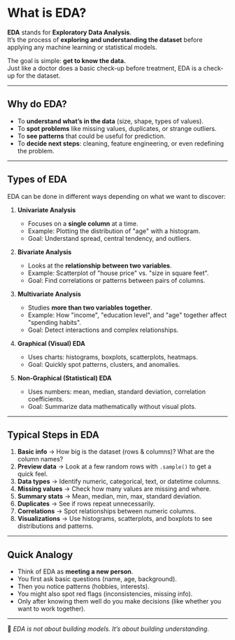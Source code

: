 # What is EDA?

**EDA** stands for **Exploratory Data Analysis**.  
It’s the process of **exploring and understanding the dataset** before applying any machine learning or statistical models.  

The goal is simple: **get to know the data.**  
Just like a doctor does a basic check-up before treatment, EDA is a check-up for the dataset.

---

## Why do EDA?
- To **understand what’s in the data** (size, shape, types of values).  
- To **spot problems** like missing values, duplicates, or strange outliers.  
- To **see patterns** that could be useful for prediction.  
- To **decide next steps**: cleaning, feature engineering, or even redefining the problem.  

---

## Types of EDA
EDA can be done in different ways depending on what we want to discover:

1. **Univariate Analysis**  
   - Focuses on a **single column** at a time.  
   - Example: Plotting the distribution of "age" with a histogram.  
   - Goal: Understand spread, central tendency, and outliers.  

2. **Bivariate Analysis**  
   - Looks at the **relationship between two variables**.  
   - Example: Scatterplot of "house price" vs. "size in square feet".  
   - Goal: Find correlations or patterns between pairs of columns.  

3. **Multivariate Analysis**  
   - Studies **more than two variables together**.  
   - Example: How "income", "education level", and "age" together affect "spending habits".  
   - Goal: Detect interactions and complex relationships.  

4. **Graphical (Visual) EDA**  
   - Uses charts: histograms, boxplots, scatterplots, heatmaps.  
   - Goal: Quickly spot patterns, clusters, and anomalies.  

5. **Non-Graphical (Statistical) EDA**  
   - Uses numbers: mean, median, standard deviation, correlation coefficients.  
   - Goal: Summarize data mathematically without visual plots.  

---

## Typical Steps in EDA
1. **Basic info** → How big is the dataset (rows & columns)? What are the column names?  
2. **Preview data** → Look at a few random rows with `.sample()` to get a quick feel.  
3. **Data types** → Identify numeric, categorical, text, or datetime columns.  
4. **Missing values** → Check how many values are missing and where.  
5. **Summary stats** → Mean, median, min, max, standard deviation.  
6. **Duplicates** → See if rows repeat unnecessarily.  
7. **Correlations** → Spot relationships between numeric columns.  
8. **Visualizations** → Use histograms, scatterplots, and boxplots to see distributions and patterns.  

---

## Quick Analogy
- Think of EDA as **meeting a new person**.  
- You first ask basic questions (name, age, background).  
- Then you notice patterns (hobbies, interests).  
- You might also spot red flags (inconsistencies, missing info).  
- Only after knowing them well do you make decisions (like whether you want to work together).  

---

📌 *EDA is not about building models. It’s about building understanding.*
